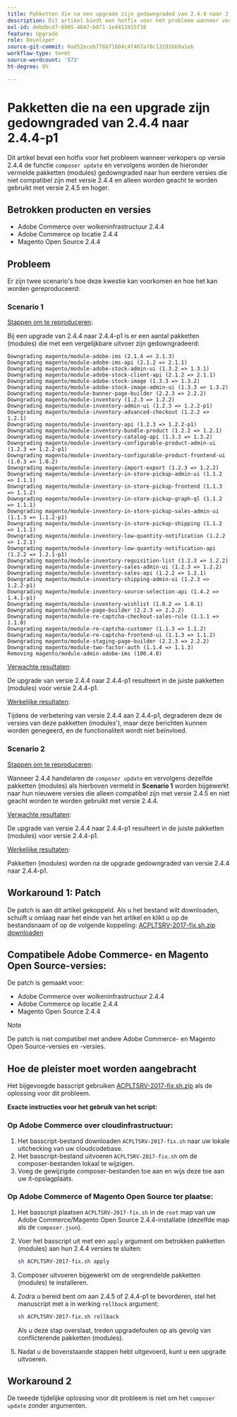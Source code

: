 ```yaml
---
title: Pakketten die na een upgrade zijn gedowngraded van 2.4.4 naar 2.4.4-p1
description: Dit artikel biedt een hotfix voor het probleem wanneer verkopers op versie 2.4.4 de opdracht 'composer update' uitvoeren en de hieronder vermelde pakketten (modules) naar hun eerdere versies worden gedowngraded, die niet compatibel zijn met versie 2.4.4 en alleen worden geacht te worden gebruikt met versie 2.4.5 en hoger.
exl-id: 4ebdbcd7-6905-4647-b071-1e4413455f38
feature: Upgrade
role: Developer
source-git-commit: 0ad52eceb776b71604c4f467a70c13191bb9a1eb
workflow-type: tm+mt
source-wordcount: '573'
ht-degree: 0%

---
```


# Pakketten die na een upgrade zijn gedowngraded van 2.4.4 naar 2.4.4-p1

Dit artikel bevat een hotfix voor het probleem wanneer verkopers op versie 2.4.4 de functie `composer update` en vervolgens worden de hieronder vermelde pakketten (modules) gedowngraded naar hun eerdere versies die niet compatibel zijn met versie 2.4.4 en alleen worden geacht te worden gebruikt met versie 2.4.5 en hoger.

## Betrokken producten en versies

* Adobe Commerce over wolkeninfrastructuur 2.4.4
* Adobe Commerce op locatie 2.4.4
* Magento Open Source 2.4.4

## Probleem

Er zijn twee scenario&#39;s hoe deze kwestie kan voorkomen en hoe het kan worden gereproduceerd:

### Scenario 1

<u>Stappen om te reproduceren</u>:

Bij een upgrade van 2.4.4 naar 2.4.4-p1 is er een aantal pakketten (modules) die met een vergelijkbare uitvoer zijn gedowngradeerd:

```text
Downgrading magento/module-adobe-ims (2.1.4 => 2.1.3)
Downgrading magento/module-adobe-ims-api (2.1.2 => 2.1.1)
Downgrading magento/module-adobe-stock-admin-ui (1.3.2 => 1.3.1)
Downgrading magento/module-adobe-stock-client-api (2.1.2 => 2.1.1)
Downgrading magento/module-adobe-stock-image (1.3.3 => 1.3.2)
Downgrading magento/module-adobe-stock-image-admin-ui (1.3.3 => 1.3.2)
Downgrading magento/module-banner-page-builder (2.2.3 => 2.2.2)
Downgrading magento/module-inventory (1.2.3 => 1.2.2)
Downgrading magento/module-inventory-admin-ui (1.2.3 => 1.2.2-p1)
Downgrading magento/module-inventory-advanced-checkout (1.2.2 => 1.2.1)
Downgrading magento/module-inventory-api (1.2.3 => 1.2.2-p1)
Downgrading magento/module-inventory-bundle-product (1.2.2 => 1.2.1)
Downgrading magento/module-inventory-catalog-api (1.3.3 => 1.3.2)
Downgrading magento/module-inventory-configurable-product-admin-ui (1.2.3 => 1.2.2-p1)
Downgrading magento/module-inventory-configurable-product-frontend-ui (1.0.3 => 1.0.2)
Downgrading magento/module-inventory-import-export (1.2.3 => 1.2.2)
Downgrading magento/module-inventory-in-store-pickup-admin-ui (1.1.2 => 1.1.1)
Downgrading magento/module-inventory-in-store-pickup-frontend (1.1.3 => 1.1.2)
Downgrading magento/module-inventory-in-store-pickup-graph-ql (1.1.2 => 1.1.1)
Downgrading magento/module-inventory-in-store-pickup-sales-admin-ui (1.1.3 => 1.1.2-p1)
Downgrading magento/module-inventory-in-store-pickup-shipping (1.1.2 => 1.1.1)
Downgrading magento/module-inventory-low-quantity-notification (1.2.2 => 1.2.1)
Downgrading magento/module-inventory-low-quantity-notification-api (1.2.2 => 1.2.1-p1)
Downgrading magento/module-inventory-requisition-list (1.2.3 => 1.2.2)
Downgrading magento/module-inventory-sales-admin-ui (1.2.3 => 1.2.2)
Downgrading magento/module-inventory-sales-api (1.2.2 => 1.2.1)
Downgrading magento/module-inventory-shipping-admin-ui (1.2.3 => 1.2.2-p1)
Downgrading magento/module-inventory-source-selection-api (1.4.2 => 1.4.1-p1)
Downgrading magento/module-inventory-wishlist (1.0.2 => 1.0.1)
Downgrading magento/module-page-builder (2.2.3 => 2.2.2)
Downgrading magento/module-re-captcha-checkout-sales-rule (1.1.1 => 1.1.0)
Downgrading magento/module-re-captcha-customer (1.1.3 => 1.1.2)
Downgrading magento/module-re-captcha-frontend-ui (1.1.3 => 1.1.2)
Downgrading magento/module-staging-page-builder (2.2.3 => 2.2.2)
Downgrading magento/module-two-factor-auth (1.1.4 => 1.1.3)
Removing magento/module-admin-adobe-ims (100.4.0)
```

<u>Verwachte resultaten</u>:

De upgrade van versie 2.4.4 naar 2.4.4-p1 resulteert in de juiste pakketten (modules) voor versie 2.4.4-p1.

<u>Werkelijke resultaten</u>:

Tijdens de verbetering van versie 2.4.4 aan 2.4.4-p1, degraderen deze de versies van deze pakketten (modules&#39;), maar deze berichten kunnen worden genegeerd, en de functionaliteit wordt niet beïnvloed.

### Scenario 2

<u>Stappen om te reproduceren</u>:

Wanneer 2.4.4 handelaren de `composer update` en vervolgens dezelfde pakketten (modules) als hierboven vermeld in **Scenario 1** worden bijgewerkt naar hun nieuwere versies die alleen compatibel zijn met versie 2.4.5 en niet geacht worden te worden gebruikt met versie 2.4.4.

<u>Verwachte resultaten</u>:

De upgrade van versie 2.4.4 naar 2.4.4-p1 resulteert in de juiste pakketten (modules) voor versie 2.4.4-p1.

<u>Werkelijke resultaten</u>:

Pakketten (modules) worden na de upgrade gedowngraded van versie 2.4.4 naar 2.4.4-p1.

## Workaround 1: Patch

De patch is aan dit artikel gekoppeld. Als u het bestand wilt downloaden, schuift u omlaag naar het einde van het artikel en klikt u op de bestandsnaam of op de volgende koppeling: [ACPLTSRV-2017-fix.sh.zip downloaden](assets/ACPLTSRV-2017-fix.sh.zip)

## Compatibele Adobe Commerce- en Magento Open Source-versies:

De patch is gemaakt voor:

* Adobe Commerce over wolkeninfrastructuur 2.4.4
* Adobe Commerce op locatie 2.4.4
* Magento Open Source 2.4.4

>[!NOTE]
>
>De patch is niet compatibel met andere Adobe Commerce- en Magento Open Source-versies en -versies.

## Hoe de pleister moet worden aangebracht

Het bijgevoegde basscript gebruiken [ACPLTSRV-2017-fix.sh.zip](assets/ACPLTSRV-2017-fix.sh.zip) als de oplossing voor dit probleem.

**Exacte instructies voor het gebruik van het script:**

### Op Adobe Commerce over cloudinfrastructuur:

1. Het basscript-bestand downloaden `ACPLTSRV-2017-fix.sh` naar uw lokale uitchecking van uw cloudcodebase.
1. Het basscript-bestand uitvoeren `ACPLTSRV-2017-fix.sh` om de composer-bestanden lokaal te wijzigen.
1. Voeg de gewijzigde composer-bestanden toe aan en wijs deze toe aan uw it-opslagplaats.

### Op Adobe Commerce of Magento Open Source ter plaatse:

1. Het basscript plaatsen `ACPLTSRV-2017-fix.sh` in de `root` map van uw Adobe Commerce/Magento Open Source 2.4.4-installatie (dezelfde map als de `composer.json`).
1. Voer het basscript uit met een `apply` argument om betrokken pakketten (modules) aan hun 2.4.4 versies te sluiten:

   ```bash
   sh ACPLTSRV-2017-fix.sh apply
   ```

1. Composer uitvoeren bijgewerkt om de vergrendelde pakketten (modules) te installeren.
1. Zodra u bereid bent om aan 2.4.5 of 2.4.4-p1 te bevorderen, stel het manuscript met a in werking `rollback` argument:

   ```bash
   sh ACPLTSRV-2017-fix.sh rollback
   ```

   Als u deze stap overslaat, treden upgradefouten op als gevolg van conflicterende pakketten (modules).
1. Nadat u de bovenstaande stappen hebt uitgevoerd, kunt u een upgrade uitvoeren.

## Workaround 2

De tweede tijdelijke oplossing voor dit probleem is niet om het `composer update` zonder argumenten.
